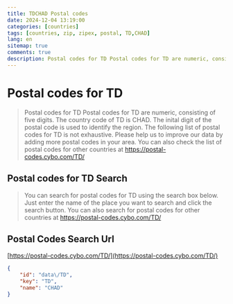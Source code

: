 ```yaml
---
title: TDCHAD Postal codes 
date: 2024-12-04 13:19:00
categories: [countries]
tags: [countries, zip, zipex, postal, TD,CHAD]
lang: en
sitemap: true
comments: true
description: Postal codes for TD Postal codes for TD are numeric, consisting of five digits. The country code of TD is CHAD. The inital digit of the postal code is used to identify the region. The following list of postal codes for TD is not exhaustive. Please help us to improve our data by adding more postal codes in your area. You can also check the list of postal codes for other countries at https://postal-codes.cybo.com/TD/
---
```


# Postal codes for TD
> Postal codes for TD Postal codes for TD are numeric, consisting of five digits. The country code of TD is CHAD. The inital digit of the postal code is used to identify the region. The following list of postal codes for TD is not exhaustive. Please help us to improve our data by adding more postal codes in your area. You can also check the list of postal codes for other countries at https://postal-codes.cybo.com/TD/

## Postal codes for TD Search 
> You can search for postal codes for TD using the search box below. Just enter the name of the place you want to search and click the search button. You can also search for postal codes for other countries at https://postal-codes.cybo.com/TD/

## Postal Codes Search Url

[https://postal-codes.cybo.com/TD/](https://postal-codes.cybo.com/TD/)
```json
{
    "id": "data\/TD",
    "key": "TD",
    "name": "CHAD"
}
```
